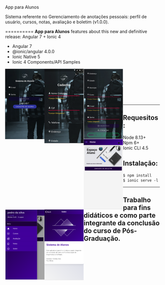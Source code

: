 App para Alunos

Sistema referente no Gerenciamento de anotações pessoais: perfil de usuário, cursos, notas, avaliação e boletim (v1.0.0).

==========
**App para Alunos** features about this new and definitive release: Angular 7 + Ionic 4 

* Angular 7
* @ionic/angular 4.0.0
* Ionic Native 5
* Ionic 4 Components/API Samples


<img src="https://github.com/crisgit/frontend/blob/master/src/assets/img/login.png" width="128" align="left"><img src="https://github.com/crisgit/frontend/blob/master/src/assets/img/telacadastro.png" width="128" align="left"><img src="https://github.com/crisgit/frontend/blob/master/src/assets/img/telacadastro1.png" width="128" align="left"><img src="https://github.com/crisgit/frontend/blob/master/src/assets/img/teladehome.png" width="128" align="left"><img src="https://github.com/crisgit/frontend/blob/master/src/assets/img/teladomenu.png" width="128" align="left"><img src="https://github.com/crisgit/frontend/blob/master/src/assets/img/sobre.png" width="128" align="left">

<br><br><br><br><br><br>

---

Requesitos:
------------

* Node 8.13+
* Npm 6+
* Ionic CLI 4.5

Instalação:
------------

```
$ npm install
$ ionic serve -l
```

___

## Trabalho para fins didáticos e como parte integrante da conclusão do curso de Pós-Graduação.
